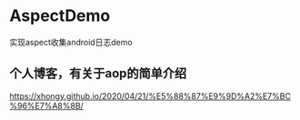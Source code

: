 # AspectDemo
实现aspect收集android日志demo
## 个人博客，有关于aop的简单介绍
https://xhongy.github.io/2020/04/21/%E5%88%87%E9%9D%A2%E7%BC%96%E7%A8%8B/
